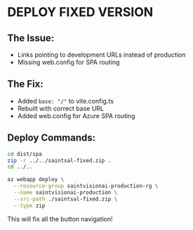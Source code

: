 # DEPLOY FIXED VERSION

## The Issue:

- Links pointing to development URLs instead of production
- Missing web.config for SPA routing

## The Fix:

- Added `base: "/"` to vite.config.ts
- Rebuilt with correct base URL
- Added web.config for Azure SPA routing

## Deploy Commands:

```bash
cd dist/spa
zip -r ../../saintsal-fixed.zip .
cd ../..

az webapp deploy \
  --resource-group saintvisionai-production-rg \
  --name saintvisionai-production \
  --src-path ./saintsal-fixed.zip \
  --type zip
```

This will fix all the button navigation!
